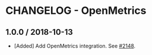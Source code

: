 # CHANGELOG - OpenMetrics

## 1.0.0 / 2018-10-13

* [Added] Add OpenMetrics integration. See [#2148](https://github.com/DataDog/integrations-core/pull/2148).

